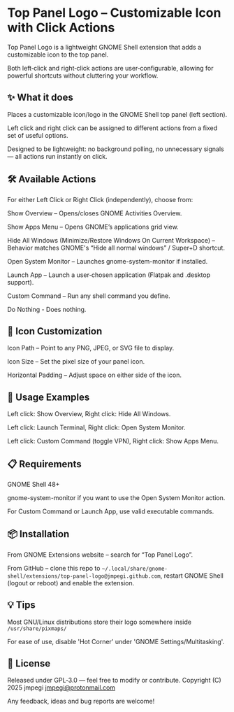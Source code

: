 # Top Panel Logo – Customizable Icon with Click Actions

Top Panel Logo is a lightweight GNOME Shell extension that adds a customizable icon to the top panel.

Both left‑click and right‑click actions are user‑configurable, allowing for powerful shortcuts without cluttering your workflow.

## ✨ What it does

Places a customizable icon/logo in the GNOME Shell top panel (left section).

Left click and right click can be assigned to different actions from a fixed set of useful options.

Designed to be lightweight: no background polling, no unnecessary signals — all actions run instantly on click.

## 🛠 Available Actions

For either Left Click or Right Click (independently), choose from:

Show Overview – Opens/closes GNOME Activities Overview.

Show Apps Menu – Opens GNOME’s applications grid view.

Hide All Windows (Minimize/Restore Windows On Current Workspace) – Behavior matches GNOME's “Hide all normal windows” / Super+D shortcut.

Open System Monitor – Launches gnome-system-monitor if installed.

Launch App – Launch a user‑chosen application (Flatpak and .desktop support).

Custom Command – Run any shell command you define.

Do Nothing - Does nothing.

## 🎨 Icon Customization

Icon Path – Point to any PNG, JPEG, or SVG file to display.

Icon Size – Set the pixel size of your panel icon.

Horizontal Padding – Adjust space on either side of the icon.

## 🚀 Usage Examples

Left click: Show Overview, Right click: Hide All Windows.

Left click: Launch Terminal, Right click: Open System Monitor.

Left click: Custom Command (toggle VPN), Right click: Show Apps Menu.

## 📋 Requirements

GNOME Shell 48+

gnome-system-monitor if you want to use the Open System Monitor action.

For Custom Command or Launch App, use valid executable commands.

## 📦 Installation

From GNOME Extensions website – search for “Top Panel Logo”.

From GitHub – clone this repo to `~/.local/share/gnome-shell/extensions/top-panel-logo@jmpegi.github.com`, restart GNOME Shell (logout or reboot) and enable the extension.

## 💡 Tips

Most GNU/Linux distributions store their logo somewhere inside `/usr/share/pixmaps/`

For ease of use, disable 'Hot Corner' under 'GNOME Settings/Multitasking'.

## 📝 License

Released under GPL‑3.0 — feel free to modify or contribute.
Copyright (C) 2025 jmpegi <jmpegi@protonmail.com>

Any feedback, ideas and bug reports are welcome!